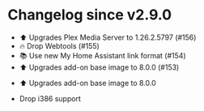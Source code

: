 # Changelog since v2.9.0
- ⬆️ Upgrades Plex Media Server to 1.26.2.5797 (#156) 
- 🔥 Drop Webtools (#155) 
- 📚 Use new My Home Assistant link format (#154) 
- ⬆️ Upgrades add-on base image to 8.0.0 (#153)

* ⬆️ Upgrades add-on base image to 8.0.0

* Drop i386 support 
